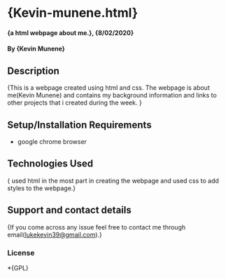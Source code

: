 # {Kevin-munene.html}
#### {a html webpage about me.}, {8/02/2020}
#### By **{Kevin Munene}**
## Description
{This is a webpage created using html and css. The webpage is about me(Kevin Munene) and contains my background information and links to other projects that i created during the week. }
## Setup/Installation Requirements
*  google chrome browser
## Technologies Used
{ used html in the most part in creating the webpage and used css to add styles to the webpage.}
## Support and contact details
{If you come across any issue feel free to contact me through email(lukekevin39@gmail.com).}
### License
*{GPL}
  
